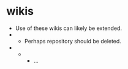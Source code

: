 # wikis
* Use of these wikis can likely be extended.
* * Perhaps repository should be deleted.
* * *  ...
